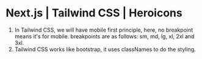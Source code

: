 # Next.js | Tailwind CSS | Heroicons

1. In Tailwind CSS, we will have mobile first principle, here, no breakpoint means it's for mobile. breakpoints are as follows: sm, md, lg, xl, 2xl and 3xl. 
2. Tailwind CSS works like bootstrap, it uses classNames to do the styling.